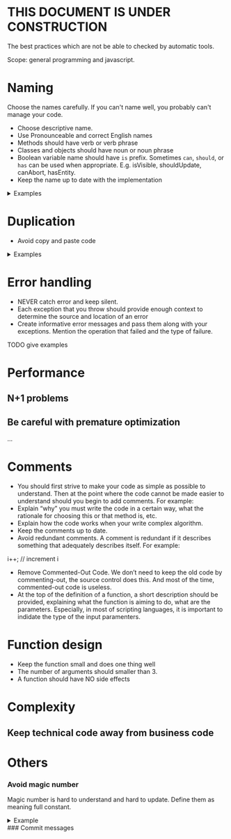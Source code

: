 # THIS DOCUMENT IS UNDER CONSTRUCTION

The best practices which are not be able to checked by automatic tools.

Scope: general programming and javascript.

# Naming
Choose the names carefully. If you can't name well, you probably can't manage your code.
* Choose descriptive name. 
* Use Pronounceable and correct English names
* Methods should have verb or verb phrase
* Classes and objects should have noun or noun phrase
* Boolean variable name should have `is` prefix. Sometimes `can`, `should`, or `has` can be used when appropriate. E.g. isVisible, shouldUpdate, canAbort, hasEntity.
* Keep the name up to date with the implementation

<details><summary>Examples</summary>
<p>
  
### BAD
var d; // elapsed time in days

### GOOD
var elapsedTimeInDays;
  
### BAD

const insTsmp;
 
### GOOD

const insertedTimestamp;

</p>
</details>

# Duplication
* Avoid copy and paste code
<details>

<summary>Examples</summary>
  
<p>
  
### BAD
``` javascript
      const initialLinkOptions = props.currentLinks.map((link) => {
          return { value: `${link.id}${SEPERATOR}${link.accessLevel.code}`,
                  label: `${link.accessLevel.code === 'FULL'? 'Full access': 'Readonly'}` };
      });
      
      //.... 
      // And in another function:
      const selectedLinkOptions = selectedLinks.map((link) => {
          return { value: `${link.id}${SEPERATOR}${link.accessLevel.code}`,
                  label: `${link.accessLevel.code === 'FULL'? 'Full access': 'Readonly'}` };
      });
```
### GOOD
Create a function to convert organization link data into select option, then reuse at 2 places

``` javascript
      function convertLinksToSelectOptions(links){
           return links.map((link) => {
                return { value: `${link.id}${SEPERATOR}${link.accessLevel.code}`,
                  label: `${link.accessLevel.code === 'FULL'? 'Full access': 'Readonly'}` };
           });
      }
      
      // Then reuse
      const initialLinkOptions = convertLinksToSelectOptions(props.currentLinks);
     
      // ...
      const selectedLinkOptions = convertLinksToSelectOptions(selectedLinks);
```

</p>

<p>
  
### BAD
Copy and paste date time format at different places in the code.
```javascript
 const createdDateTimeText = moment(data.createdAt).format('YYYY-MM-DD HH:mm');
 ...
 
 const loginDateTimeText = moment(data.loginAt).format('YYYY-MM-DD HH:mm');
 
```
### GOOD
Create a unified date time format function for whole application. For example: formatDateTime, formatDate, formatTime,...

### BAD
Copy render code and paste in different places

### GOOD 
Create view component, and reuse as component in different places.


</p>

</details>

# Error handling
* NEVER catch error and keep silent.
* Each exception that you throw should provide enough context to determine the source and location of an error
* Create informative error messages and pass them along with your exceptions. Mention the operation that failed and the type of failure.

TODO give examples

# Performance
## N+1 problems
## Be careful with premature optimization
...
# Comments
* You should first strive to make your code as simple as possible to understand. Then at the point where the code cannot be made easier to understand should you begin to add comments. For example:
* Explain “why” you must write the code in a certain way, what the rationale for choosing this or that method is, etc.
* Explain how the code works when your write complex algorithm.
* Keep the comments up to date.
* Avoid redundant comments. A comment is redundant if it describes something that adequately describes itself. For example:

i++; // increment i
* Remove Commented-Out Code. We don’t need to keep the old code by commenting-out, the source control does this. And most of the time, commented-out code is useless.
* At the top of the definition of a function, a short description should be provided, explaining what the function is aiming to do, what are the parameters. Especially, in most of scripting languages, it is important to indidate the type of the input paramenters.   
# Function design
* Keep the function small and does one thing well
* The number of arguments should smaller than 3.
* A function should have NO side effects
# Complexity
## Keep technical code away from business code
# Others
### Avoid magic number
Magic number is hard to understand and hard to update. Define them as meaning full constant.

<details><summary>Example</summary>
<p>

#### BAD
```javascript
if (activeTab === 1) {
 // do something
} else if (activeTab === 3) {
 // do something.
}
```
#### GOOD
```javascript
const GENERAL_TAB_INDEX = 1;
const MEMBERS_TAB_INDEX = 3;

if (activeTabIndex === GENERAL_TAB_INDEX) {
 // do something,
} else if (activeTabIndex === MEMBERS_TAB_INDEX) {
 // do something.
}
```

</p>

<p>

#### BAD

```javascript
const numberOfFrames = video.length * 48;

//  at another place.

const video.length = numberOfFrames / 48;

```

#### GOOD

```javascript
const NUMBER_OF_FRAMES_PER_SECOND = 48;

const numberOfFrames = video.length * NUMBER_OF_FRAMES_PER_SECOND;

//  at another place.

const video.length = numberOfFrames / NUMBER_OF_FRAMES_PER_SECOND;

```

</p>

</details>
### Commit messages
